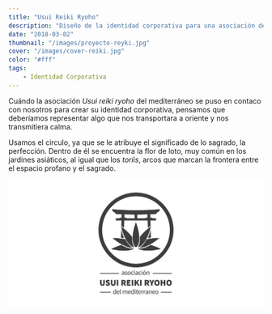 ```yaml
---
title: "Usui Reiki Ryoho"
description: "Diseño de la identidad corporativa para una asociación de Reiki"
date: "2018-03-02"
thumbnail: "/images/proyecto-reyki.jpg"
cover: "/images/cover-reiki.jpg"
color: "#fff"
tags:
    - Identidad Corporativa
---
```


Cuándo la asociación _Usui reiki ryoho_ del mediterráneo se puso en contaco con nosotros para crear su identidad corporativa, pensamos que deberíamos representar algo que nos transportara a oriente y nos transmitiera calma.

Usamos el circulo, ya que se le atribuye el significado de lo sagrado, la perfección. Dentro de él se encuentra la flor de loto, muy común en los jardines asiáticos, al igual que los _toriis_, arcos que marcan la frontera entre el espacio profano y el sagrado.

<hidden>
<img src="reiki.png" />
</hidden>
<zoom-image src="reiki.png" zoomSrc='reiki.png' atl='Nombre'></zoom-image>
